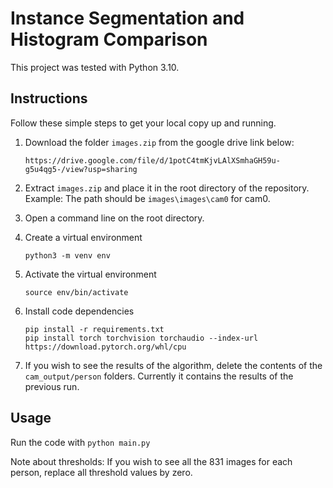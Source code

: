 
# Instance Segmentation and Histogram Comparison

This project was tested with Python 3.10.

## Instructions

Follow these simple steps to get your local copy up and running.

1. Download the folder `images.zip` from the google drive link below:
   ```
   https://drive.google.com/file/d/1potC4tmKjvLAlXSmhaGH59u-g5u4qg5-/view?usp=sharing
   ```

2. Extract `images.zip` and place it in the root directory of the repository. Example: The path should be `images\images\cam0` for cam0.

3. Open a command line on the root directory.

4. Create a virtual environment
   ```
   python3 -m venv env
   ```

5. Activate the virtual environment
   ```
   source env/bin/activate
   ```

6. Install code dependencies
   ```
   pip install -r requirements.txt
   pip install torch torchvision torchaudio --index-url https://download.pytorch.org/whl/cpu
   ```
7. If you wish to see the results of the algorithm, delete the contents of the `cam_output/person` folders. Currently it contains the results of the previous run.

## Usage

Run the code with `python main.py`

Note about thresholds: If you wish to see all the 831 images for each person, replace all threshold values by zero.
